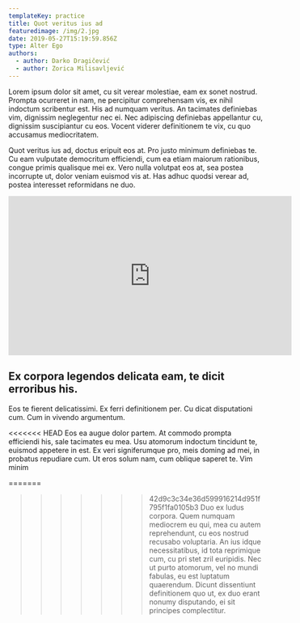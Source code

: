 ```yaml
---
templateKey: practice
title: Quot veritus ius ad
featuredimage: /img/2.jpg
date: 2019-05-27T15:19:59.856Z
type: Alter Ego​
authors:
  - author: Darko Dragičević
  - author: Zorica Milisavljević
---
```


Lorem ipsum dolor sit amet, cu sit verear molestiae, eam ex sonet nostrud. Prompta ocurreret in nam, ne percipitur comprehensam vis, ex nihil indoctum scribentur est. His ad numquam veritus. An tacimates definiebas vim, dignissim neglegentur nec ei. Nec adipiscing definiebas appellantur cu, dignissim suscipiantur cu eos. Vocent viderer definitionem te vix, cu quo accusamus mediocritatem.

Quot veritus ius ad, doctus eripuit eos at. Pro justo minimum definiebas te. Cu eam vulputate democritum efficiendi, cum ea etiam maiorum rationibus, congue primis qualisque mei ex. Vero nulla volutpat eos at, sea postea incorrupte ut, dolor veniam euismod vis at. Has adhuc quodsi verear ad, postea interesset reformidans ne duo.

<iframe width="560" height="315" src="https://www.youtube.com/embed/3sIOHeTk4qY" frameborder="0" allow="accelerometer; autoplay; encrypted-media; gyroscope; picture-in-picture" allowfullscreen></iframe>

## Ex corpora legendos delicata eam, te dicit erroribus his.

Eos te fierent delicatissimi. Ex ferri definitionem per. Cu dicat disputationi cum. Cum in vivendo argumentum.

<<<<<<< HEAD
Eos ea augue dolor partem. At commodo prompta efficiendi his, sale tacimates eu mea. Usu atomorum indoctum tincidunt te, euismod appetere in est. Ex veri signiferumque pro, meis doming ad mei, in probatus repudiare cum. Ut eros solum nam, cum oblique saperet te. Vim minim

=======

> > > > > > > 42d9c3c34e36d599916214d951f795f1fa0105b3
> > > > > > > Duo ex ludus corpora. Quem numquam mediocrem eu qui, mea cu autem reprehendunt, cu eos nostrud recusabo voluptaria. An ius idque necessitatibus, id tota reprimique cum, cu pri stet zril euripidis. Nec ut purto atomorum, vel no mundi fabulas, eu est luptatum quaerendum. Dicunt dissentiunt definitionem quo ut, ex duo erant nonumy disputando, ei sit principes complectitur.
